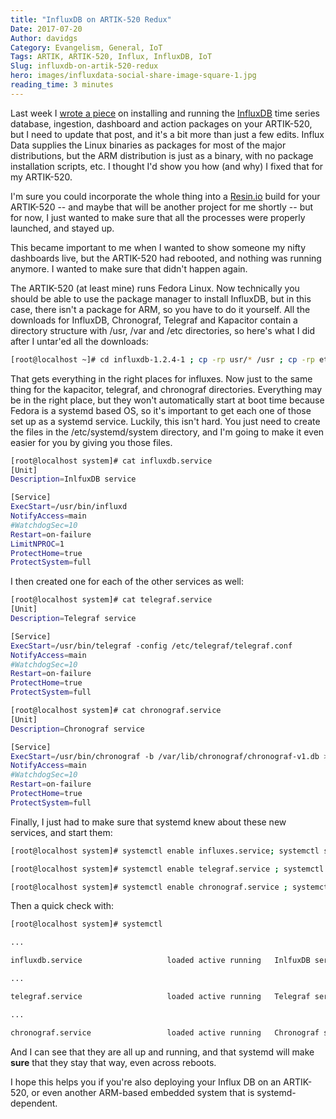 ```yaml
---
title: "InfluxDB on ARTIK-520 Redux"
Date: 2017-07-20
Author: davidgs
Category: Evangelism, General, IoT
Tags: ARTIK, ARTIK-520, Influx, InfluxDB, IoT
Slug: influxdb-on-artik-520-redux
hero: images/influxdata-social-share-image-square-1.jpg
reading_time: 3 minutes
---
```


Last week I [wrote a piece](/posts/category/iot/iot-hardware/running-influxdb-on-an-artik-520/) on installing and running the [InfluxDB](http://influxdata.com) time series database, ingestion, dashboard and action packages on your ARTIK-520, but I need to update that post, and it's a bit more than just a few edits. Influx Data supplies the Linux binaries as packages for most of the major distributions, but the ARM distribution is just as a binary, with no package installation scripts, etc. I thought I'd show you how (and why) I fixed that for my ARTIK-520.

I'm sure you could incorporate the whole thing into a [Resin.io](http://resin.io/) build for your ARTIK-520 -- and maybe that will be another project for me shortly -- but for now, I just wanted to make sure that all the processes were properly launched, and stayed up. 

This became important to me when I wanted to show someone my nifty dashboards live, but the ARTIK-520 had rebooted, and nothing was running anymore. I wanted to make sure that didn't happen again.

The ARTIK-520 (at least mine) runs Fedora Linux. Now technically you should be able to use the package manager to install InfluxDB, but in this case, there isn't a package for ARM, so you have to do it yourself. All the downloads for InfluxDB, Chronograf, Telegraf and Kapacitor contain a directory structure with /usr, /var and /etc directories, so here's what I did after I untar'ed all the downloads:

```sh
[root@localhost ~]# cd influxdb-1.2.4-1 ; cp -rp usr/* /usr ; cp -rp etc/* /etc ; cp -rp var/* /var
```

That gets everything in the right places for influxes. Now just to the same thing for the kapacitor, telegraf, and chronograf directories. Everything may be in the right place, but they won't automatically start at boot time because Fedora is a systemd based OS, so it's important to get each one of those set up as a systemd service. Luckily, this isn't hard. You just need to create the files in the /etc/systemd/system directory, and I'm going to make it even easier for you by giving you those files. 

```bash
[root@localhost system]# cat influxdb.service
[Unit]
Description=InlfuxDB service

[Service]
ExecStart=/usr/bin/influxd
NotifyAccess=main
#WatchdogSec=10
Restart=on-failure
LimitNPROC=1
ProtectHome=true
ProtectSystem=full
```

I then created one for each of the other services as well:

```sh
[root@localhost system]# cat telegraf.service
[Unit]
Description=Telegraf service

[Service]
ExecStart=/usr/bin/telegraf -config /etc/telegraf/telegraf.conf
NotifyAccess=main
#WatchdogSec=10
Restart=on-failure
ProtectHome=true
ProtectSystem=full

[root@localhost system]# cat chronograf.service
[Unit]
Description=Chronograf service

[Service]
ExecStart=/usr/bin/chronograf -b /var/lib/chronograf/chronograf-v1.db >/dev/null 2>&1
NotifyAccess=main
#WatchdogSec=10
Restart=on-failure
ProtectHome=true
ProtectSystem=full
```

Finally, I just had to make sure that systemd knew about these new services, and start them:

```sh
[root@localhost system]# systemctl enable influxes.service; systemctl start influxes.service

[root@localhost system]# systemctl enable telegraf.service ; systemctl start telegraf.service

[root@localhost system]# systemctl enable chronograf.service ; systemctl start chronograf.service
```

Then a quick check with:

```sh
[root@localhost system]# systemctl

...

influxdb.service                   loaded active running   InlfuxDB service

...

telegraf.service                   loaded active running   Telegraf service

...

chronograf.service                 loaded active running   Chronograf service
```

And I can see that they are all up and running, and that systemd will make **sure** that they stay that way, even across reboots. 

I hope this helps you if you're also deploying your Influx DB on an ARTIK-520, or even another ARM-based embedded system that is systemd-dependent.

